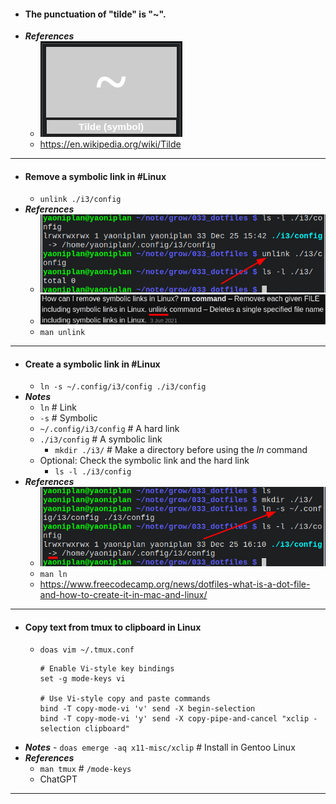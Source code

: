 - #### The punctuation of "tilde" is "~".
- ***References***
	- ![2022-12-25_16-48.png](../assets/2022-12-25_16-48_1671958089734_0.png)
	- https://en.wikipedia.org/wiki/Tilde
- ---
- #### Remove a symbolic link in #Linux
	- `unlink ./i3/config`
- ***References***
	- ![2022-12-25_15-44.png](../assets/2022-12-25_15-44_1671954303336_0.png)
	- ![2022-12-25_15-47.png](../assets/2022-12-25_15-47_1671954471140_0.png)
	- `man unlink`
- ---
- #### Create a symbolic link in #Linux
	- `ln -s ~/.config/i3/config ./i3/config`
- ***Notes***
	- `ln` # Link
	- `-s` # Symbolic
	- `~/.config/i3/config` # A hard link
	- `./i3/config` # A symbolic link
		- `mkdir ./i3/` # Make a directory before using the *ln* command
	- Optional: Check the symbolic link and the hard link
		- `ls -l ./i3/config`
- ***References***
	- ![2022-12-25_16-11.png](../assets/2022-12-25_16-11_1671955932398_0.png)
	- `man ln`
	- https://www.freecodecamp.org/news/dotfiles-what-is-a-dot-file-and-how-to-create-it-in-mac-and-linux/
- ---
- #### Copy text from tmux to clipboard in Linux
    - `doas vim ~/.tmux.conf`
      ```
      # Enable Vi-style key bindings
      set -g mode-keys vi
      
      # Use Vi-style copy and paste commands
      bind -T copy-mode-vi 'v' send -X begin-selection
      bind -T copy-mode-vi 'y' send -X copy-pipe-and-cancel "xclip -selection clipboard"
      ```
- ***Notes***
        - `doas emerge -aq x11-misc/xclip` # Install in Gentoo Linux
- ***References***
    - `man tmux` # `/mode-keys`
    - ChatGPT
- ---
